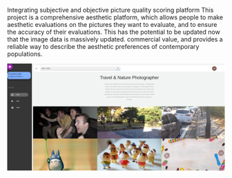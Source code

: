 Integrating subjective and objective picture quality scoring platform
    This project is a comprehensive aesthetic platform, which allows people to make aesthetic evaluations on the pictures they want to evaluate, and to ensure the accuracy of their evaluations. This has the potential to be updated now that the image data is massively updated. commercial value, and provides a reliable way to describe the aesthetic preferences of contemporary populations.

![image](index.png)

